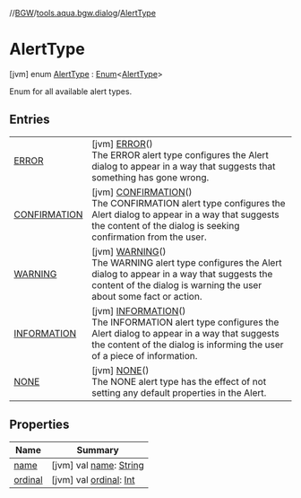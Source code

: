 //[BGW](../../../index.md)/[tools.aqua.bgw.dialog](../index.md)/[AlertType](index.md)



# AlertType  
 [jvm] enum [AlertType](index.md) : [Enum](https://kotlinlang.org/api/latest/jvm/stdlib/kotlin/-enum/index.html)<[AlertType](index.md)> 

Enum for all available alert types.

   


## Entries  
  
| | |
|---|---|
| <a name="tools.aqua.bgw.dialog/AlertType.ERROR///PointingToDeclaration/"></a>[ERROR](-e-r-r-o-r/index.md)| <a name="tools.aqua.bgw.dialog/AlertType.ERROR///PointingToDeclaration/"></a> [jvm] [ERROR](-e-r-r-o-r/index.md)()  <br>The ERROR alert type configures the Alert dialog to appear in a way that suggests that something has gone wrong.   <br>|
| <a name="tools.aqua.bgw.dialog/AlertType.CONFIRMATION///PointingToDeclaration/"></a>[CONFIRMATION](-c-o-n-f-i-r-m-a-t-i-o-n/index.md)| <a name="tools.aqua.bgw.dialog/AlertType.CONFIRMATION///PointingToDeclaration/"></a> [jvm] [CONFIRMATION](-c-o-n-f-i-r-m-a-t-i-o-n/index.md)()  <br>The CONFIRMATION alert type configures the Alert dialog to appear in a way that suggests the content of the dialog is seeking confirmation from the user.   <br>|
| <a name="tools.aqua.bgw.dialog/AlertType.WARNING///PointingToDeclaration/"></a>[WARNING](-w-a-r-n-i-n-g/index.md)| <a name="tools.aqua.bgw.dialog/AlertType.WARNING///PointingToDeclaration/"></a> [jvm] [WARNING](-w-a-r-n-i-n-g/index.md)()  <br>The WARNING alert type configures the Alert dialog to appear in a way that suggests the content of the dialog is warning the user about some fact or action.   <br>|
| <a name="tools.aqua.bgw.dialog/AlertType.INFORMATION///PointingToDeclaration/"></a>[INFORMATION](-i-n-f-o-r-m-a-t-i-o-n/index.md)| <a name="tools.aqua.bgw.dialog/AlertType.INFORMATION///PointingToDeclaration/"></a> [jvm] [INFORMATION](-i-n-f-o-r-m-a-t-i-o-n/index.md)()  <br>The INFORMATION alert type configures the Alert dialog to appear in a way that suggests the content of the dialog is informing the user of a piece of information.   <br>|
| <a name="tools.aqua.bgw.dialog/AlertType.NONE///PointingToDeclaration/"></a>[NONE](-n-o-n-e/index.md)| <a name="tools.aqua.bgw.dialog/AlertType.NONE///PointingToDeclaration/"></a> [jvm] [NONE](-n-o-n-e/index.md)()  <br>The NONE alert type has the effect of not setting any default properties in the Alert.   <br>|


## Properties  
  
|  Name |  Summary | 
|---|---|
| <a name="tools.aqua.bgw.dialog/AlertType/name/#/PointingToDeclaration/"></a>[name](index.md#-512031219%2FProperties%2F-1902411840)| <a name="tools.aqua.bgw.dialog/AlertType/name/#/PointingToDeclaration/"></a> [jvm] val [name](index.md#-512031219%2FProperties%2F-1902411840): [String](https://kotlinlang.org/api/latest/jvm/stdlib/kotlin/-string/index.html)   <br>|
| <a name="tools.aqua.bgw.dialog/AlertType/ordinal/#/PointingToDeclaration/"></a>[ordinal](index.md#1276119569%2FProperties%2F-1902411840)| <a name="tools.aqua.bgw.dialog/AlertType/ordinal/#/PointingToDeclaration/"></a> [jvm] val [ordinal](index.md#1276119569%2FProperties%2F-1902411840): [Int](https://kotlinlang.org/api/latest/jvm/stdlib/kotlin/-int/index.html)   <br>|

